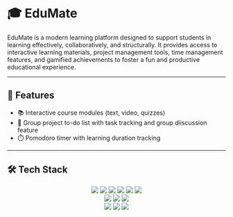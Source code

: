 # 🎓 EduMate

EduMate is a modern learning platform designed to support students in learning effectively, collaboratively, and structurally. It provides access to interactive learning materials, project management tools, time management features, and gamified achievements to foster a fun and productive educational experience.

---

## 🌟 Features

- 📚 Interactive course modules (text, video, quizzes)
- 👥 Group project to-do list with task tracking and group diiscussion feature
- ⏱️ Pomodoro timer with learning duration tracking

---

## 🛠 Tech Stack
<p align="center">
  <!-- Frontend -->
  <img src="https://img.shields.io/badge/Next.js-000000?style=for-the-badge&logo=nextdotjs&logoColor=white" />
  <img src="https://img.shields.io/badge/React-20232a?style=for-the-badge&logo=react&logoColor=61dafb" />
  <img src="https://img.shields.io/badge/Tailwind_CSS-38bdf8?style=for-the-badge&logo=tailwind-css&logoColor=white" />
  <img src="https://img.shields.io/badge/Figma-F24E1E?style=for-the-badge&logo=figma&logoColor=white" />
  <img src="https://img.shields.io/badge/JavaScript-F7DF1E?style=for-the-badge&logo=javascript&logoColor=black" />
  <img src="https://img.shields.io/badge/TypeScript-3178C6?style=for-the-badge&logo=typescript&logoColor=white" />
  <br />

  <!-- Backend -->
  <img src="https://img.shields.io/badge/Node.js-339933?style=for-the-badge&logo=node.js&logoColor=white" />
  <img src="https://img.shields.io/badge/Express.js-000000?style=for-the-badge&logo=express&logoColor=white" />
  <img src="https://img.shields.io/badge/JWT-000000?style=for-the-badge&logo=jsonwebtokens&logoColor=white" />
  <br />

  <!-- Database & Deployment -->
  <img src="https://img.shields.io/badge/PostgreSQL-4169E1?style=for-the-badge&logo=postgresql&logoColor=white" />
  <img src="https://img.shields.io/badge/Neon-0A0A23?style=for-the-badge&logo=neon&logoColor=00F7FF" />
  <img src="https://img.shields.io/badge/NPM-CB3837?style=for-the-badge&logo=npm&logoColor=white" />
</p>
